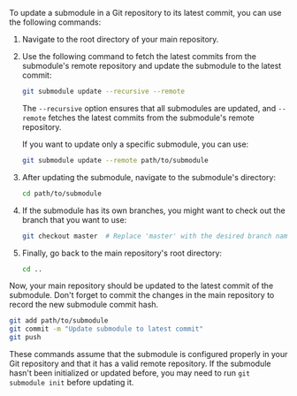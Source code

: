 To update a submodule in a Git repository to its latest commit, you can use the following commands:

1. Navigate to the root directory of your main repository.

2. Use the following command to fetch the latest commits from the submodule's remote repository and update the submodule to the latest commit:

   ```bash
   git submodule update --recursive --remote
   ```

   The `--recursive` option ensures that all submodules are updated, and `--remote` fetches the latest commits from the submodule's remote repository.

   If you want to update only a specific submodule, you can use:

   ```bash
   git submodule update --remote path/to/submodule
   ```

3. After updating the submodule, navigate to the submodule's directory:

   ```bash
   cd path/to/submodule
   ```

4. If the submodule has its own branches, you might want to check out the branch that you want to use:

   ```bash
   git checkout master  # Replace 'master' with the desired branch name
   ```

5. Finally, go back to the main repository's root directory:

   ```bash
   cd ..
   ```

Now, your main repository should be updated to the latest commit of the submodule. Don't forget to commit the changes in the main repository to record the new submodule commit hash.

```bash
git add path/to/submodule
git commit -m "Update submodule to latest commit"
git push
```

These commands assume that the submodule is configured properly in your Git repository and that it has a valid remote repository. If the submodule hasn't been initialized or updated before, you may need to run `git submodule init` before updating it.